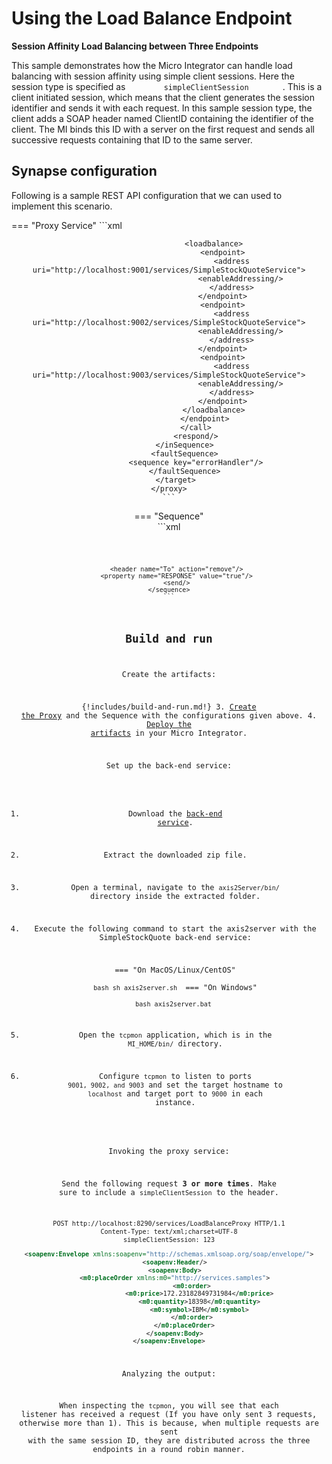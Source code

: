 # Using the Load Balance Endpoint

**Session Affinity Load Balancing between Three Endpoints**

This sample demonstrates how the Micro Integrator can handle load balancing with
session affinity using simple client sessions. Here the
session type is specified as `         simpleClientSession        ` .
This is a client initiated session, which means that the client
generates the session identifier and sends it with each request. In this
sample session type, the client adds a SOAP header named ClientID
containing the identifier of the client. The MI binds this ID with a
server on the first request and sends all successive requests containing
that ID to the same server.

## Synapse configuration

Following is a sample REST API configuration that we can used to implement this scenario.

=== "Proxy Service"
    ```xml
    <proxy name="LoadBalanceProxy" startOnLoad="true" transports="http https" xmlns="http://ws.apache.org/ns/synapse">
       <target>
           <inSequence>
                <header name="Action" value="urn:placeOrder"/>
                <call>
                    <endpoint>
                        <!-- specify the session as the simple client session provided by Synapse for
                        testing purpose -->
                        <session type="simpleClientSession"/>
    
                        <loadbalance>
                            <endpoint>
                                <address uri="http://localhost:9001/services/SimpleStockQuoteService">
                                    <enableAddressing/>
                                </address>
                            </endpoint>
                            <endpoint>
                                <address uri="http://localhost:9002/services/SimpleStockQuoteService">
                                    <enableAddressing/>
                                </address>
                            </endpoint>
                            <endpoint>
                                <address uri="http://localhost:9003/services/SimpleStockQuoteService">
                                    <enableAddressing/>
                                </address>
                            </endpoint>
                        </loadbalance>
                    </endpoint>
                </call>
                <respond/>
           </inSequence>
           <faultSequence>
                <sequence key="errorHandler"/>
           </faultSequence>
       </target>
    </proxy>
    ```
=== "Sequence"    
    ```xml
    <sequence name="errorHandler" xmlns="http://ws.apache.org/ns/synapse"> 
        <makefault version="soap11">
            <code value="soap11Env:VersionMismatch" xmlns:soap11Env="http://schemas.xmlsoap.org/soap/envelope/"/>
            <reason value="COULDN'T SEND THE MESSAGE TO THE SERVER."/>
        </makefault>
    
        <header name="To" action="remove"/>
        <property name="RESPONSE" value="true"/>
        <send/>
    </sequence>
    ```

## Build and run

Create the artifacts:

{!includes/build-and-run.md!}
3. [Create the Proxy]({{base_path}}/develop/creating-artifacts/creating-a-proxy-service) and the Sequence with the configurations given above.
4. [Deploy the artifacts]({{base_path}}/develop/deploy-artifacts) in your Micro Integrator.

Set up the back-end service:

1. Download the [back-end service](https://github.com/wso2-docs/WSO2_EI/blob/master/Back-End-Service/axis2Server.zip).
2. Extract the downloaded zip file.
3. Open a terminal, navigate to the `axis2Server/bin/` directory inside the extracted folder.
4. Execute the following command to start the axis2server with the SimpleStockQuote back-end service:

    === "On MacOS/Linux/CentOS"   
        ```bash
        sh axis2server.sh
        ```
    === "On Windows"              
        ```bash
        axis2server.bat
        ```
      
3. Open the `tcpmon` application, which is in the `MI_HOME/bin/` directory.
4. Configure `tcpmon` to listen to ports `9001, 9002, and 9003` and set the target hostname to `localhost` and target port to `9000` in each instance.

Invoking the proxy service:

Send the following request  **3 or more times**. Make sure to include a `simpleClientSession` to the header.

```xml
POST http://localhost:8290/services/LoadBalanceProxy HTTP/1.1
Content-Type: text/xml;charset=UTF-8
simpleClientSession: 123

<soapenv:Envelope xmlns:soapenv="http://schemas.xmlsoap.org/soap/envelope/">
   <soapenv:Header/>
   <soapenv:Body>
   <m0:placeOrder xmlns:m0="http://services.samples">
            <m0:order>
                <m0:price>172.23182849731984</m0:price>
                <m0:quantity>18398</m0:quantity>
                <m0:symbol>IBM</m0:symbol>
            </m0:order>
        </m0:placeOrder>
   </soapenv:Body>
</soapenv:Envelope>
```

Analyzing the output:

When inspecting the `tcpmon`, you will see that each listener 
has received a request (If you have only sent 3 requests, otherwise more than 1). This is because,
when multiple requests are sent with the same session ID, they are distributed across
the three endpoints in a round robin manner. 
